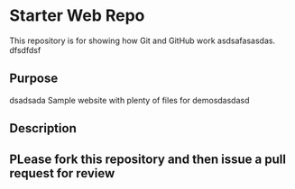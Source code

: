 # Starter Web Repo

This repository is for showing how Git and GitHub work
asdsafasasdas. dfsdfdsf 
## Purpose
dsadsada
Sample website with plenty of files for demosdasdasd

## Description

## PLease fork this repository and then issue a pull request for review
